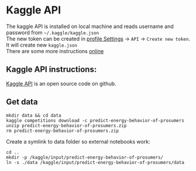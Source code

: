 Kaggle API
==========

The kaggle API is installed on local machine and reads username and password from `~/.kaggle/kaggle.json`<br>
The new token can be created in [profile Settings](https://www.kaggle.com/settings/account) -> `API` -> `Create new token`. It will create new `kaggle.json`<br>
There are some more instructions [online](https://www.kaggle.com/code/paultimothymooney/exploring-the-kaggle-api)

## Kaggle API instructions:

[Kaggle API](https://github.com/Kaggle/kaggle-api) is an open source code on github.

## Get data

```
mkdir data && cd data
kaggle competitions download -c predict-energy-behavior-of-prosumers
unzip predict-energy-behavior-of-prosumers.zip 
rm predict-energy-behavior-of-prosumers.zip 
```
Create a symlink to data folder so external notebooks work:
```
cd ..
mkdir -p /kaggle/input/predict-energy-behavior-of-prosumers/
ln -s ./data /kaggle/input/predict-energy-behavior-of-prosumers/data
```